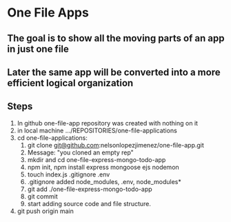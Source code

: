# One File Apps

## The goal is to show all the moving parts of an app in just one file
## Later the same app will be converted into a more efficient logical organization
## Steps
1. In github one-file-app repository was created with nothing on it
1. in local machine .../REPOSITORIES/one-file-applications
1. cd one-file-applications:
    1. git clone git@github.com:nelsonlopezjimenez/one-file-app.git
    1. Message: "you cloned an empty rep"
    1. mkdir and cd one-file-express-mongo-todo-app
    1. npm init, npm install express mongoose ejs nodemon
    1. touch index.js .gitignore .env
    1. .gitignore added node_modules, .env, node_modules*
    1. git add ./one-file-express-mongo-todo-app
    1. git commit
    1. start adding source code and file structure.
1. git push origin main
